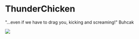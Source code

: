 # ThunderChicken
"...even if we have to drag you, kicking and screaming!"
Buhcak

<a href="https://portal.azure.com/#create/Microsoft.Template/uri/https%3A%2F%2Fraw.githubusercontent.com%2FMehmetVural%2FThunderChicken%2fmaster%2Fmaster-template%2Fazuredeploy.json" target="_blank">
    <img src="http://azuredeploy.net/deploybutton.png"/>
</a>